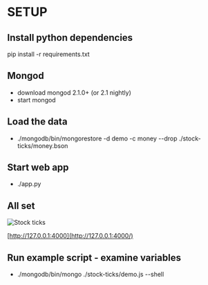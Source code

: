 SETUP
======

Install python dependencies
---------------------------

pip install -r requirements.txt

Mongod
------
* download mongod 2.1.0+ (or 2.1 nightly)
* start mongod

Load the data
-------------

* ./mongodb/bin/mongorestore -d demo -c money --drop ./stock-ticks/money.bson

Start web app
-------------
* ./app.py

All set
-------

![Stock ticks](https://raw.github.com/rozza/demos/master/aggregation/stock-ticks/stock-ticks.png)


[http://127.0.0.1:4000](http://127.0.0.1:4000/)

Run example script - examine variables
--------------------------------------
* ./mongodb/bin/mongo ./stock-ticks/demo.js --shell